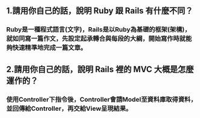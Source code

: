 ## 1.請用你自己的話，說明 Ruby 跟 Rails 有什麼不同？
###  Ruby是一種程式語言(文字)，Rails是以Ruby為基礎的框架(架構)，就如同寫一篇作文，先設定起承轉合與每段的大綱，開始寫作時就能夠快速精準地完成一篇文章。
## 2.請用你自己的話，說明 Rails 裡的 MVC 大概是怎麼運作的？ 
###  使用Controller下指令後，Controller會請Model至資料庫取得資料，並回傳給Controller，再交給View呈現結果。
